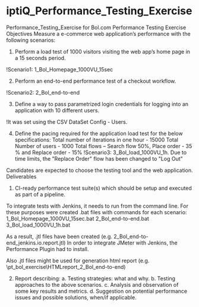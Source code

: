 # iptiQ_Performance_Testing_Exercise
Performance_Testing_Exercise for Bol.com
Performance Testing Exercise
Objectives
Measure a e-commerce web application’s performance with the following scenarios:
1.	Perform a load test of 1000 visitors visiting the web app’s home page in a 15 seconds period. 

!Scenario1: 1_Bol_Homepage_1000VU_15sec

2.	Perform an end-to-end performance test of a checkout workflow.

!Scenario2: 2_Bol_end-to-end

3.	Define a way to pass parametrized login credentials for logging into an application with 10 different users.

!It was set using the CSV DataSet Config - Users.

4.	Define the pacing required for the application load test for the below specifications:
Total number of iterations in one hour - 15000
Total Number of users - 1000
Total flows – Search flow 50%, Place order - 35 % and Replace order - 15%
!Scenario3: 3_Bol_load_1000VU_1h. Due to time limits, the "Replace Order" flow has been changed to "Log Out"


Candidates are expected to choose the testing tool and the web application.
Deliverables
1.	CI-ready performance test suite(s) which should be setup and executed as part of a pipeline.

To integrate tests with Jenkins, it needs to run from the command line. For these purposes were created .bat files with commands for each scenario:
1_Bol_Homepage_1000VU_15sec.bat
2_Bol_end-to-end.bat
3_Bol_load_1000VU_1h.bat

As a result, .jtl files have been created (e.g. 2_Bol_end-to-end_jenkins.io.report.jtl)
In order to integrate JMeter with Jenkins, the Performance Plugin had to install.

Also .jtl files might be used for generation html report (e.g. \pt_bol_exercise\HTMLreport_2_Bol_end-to-end)

2.	Report describing:
a.	Testing strategies: what and why.
b.	Testing approaches to the above scenarios.
c.	Analysis and observation of some key results and metrics.
d.	Suggestion on potential performance issues and possible solutions, when/if applicable.
